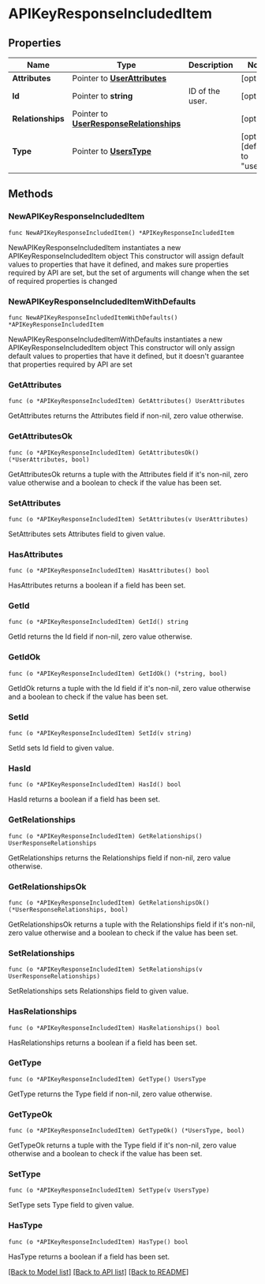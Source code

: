 # APIKeyResponseIncludedItem

## Properties

Name | Type | Description | Notes
------------ | ------------- | ------------- | -------------
**Attributes** | Pointer to [**UserAttributes**](UserAttributes.md) |  | [optional] 
**Id** | Pointer to **string** | ID of the user. | [optional] 
**Relationships** | Pointer to [**UserResponseRelationships**](UserResponseRelationships.md) |  | [optional] 
**Type** | Pointer to [**UsersType**](UsersType.md) |  | [optional] [default to "users"]

## Methods

### NewAPIKeyResponseIncludedItem

`func NewAPIKeyResponseIncludedItem() *APIKeyResponseIncludedItem`

NewAPIKeyResponseIncludedItem instantiates a new APIKeyResponseIncludedItem object
This constructor will assign default values to properties that have it defined,
and makes sure properties required by API are set, but the set of arguments
will change when the set of required properties is changed

### NewAPIKeyResponseIncludedItemWithDefaults

`func NewAPIKeyResponseIncludedItemWithDefaults() *APIKeyResponseIncludedItem`

NewAPIKeyResponseIncludedItemWithDefaults instantiates a new APIKeyResponseIncludedItem object
This constructor will only assign default values to properties that have it defined,
but it doesn't guarantee that properties required by API are set

### GetAttributes

`func (o *APIKeyResponseIncludedItem) GetAttributes() UserAttributes`

GetAttributes returns the Attributes field if non-nil, zero value otherwise.

### GetAttributesOk

`func (o *APIKeyResponseIncludedItem) GetAttributesOk() (*UserAttributes, bool)`

GetAttributesOk returns a tuple with the Attributes field if it's non-nil, zero value otherwise
and a boolean to check if the value has been set.

### SetAttributes

`func (o *APIKeyResponseIncludedItem) SetAttributes(v UserAttributes)`

SetAttributes sets Attributes field to given value.

### HasAttributes

`func (o *APIKeyResponseIncludedItem) HasAttributes() bool`

HasAttributes returns a boolean if a field has been set.

### GetId

`func (o *APIKeyResponseIncludedItem) GetId() string`

GetId returns the Id field if non-nil, zero value otherwise.

### GetIdOk

`func (o *APIKeyResponseIncludedItem) GetIdOk() (*string, bool)`

GetIdOk returns a tuple with the Id field if it's non-nil, zero value otherwise
and a boolean to check if the value has been set.

### SetId

`func (o *APIKeyResponseIncludedItem) SetId(v string)`

SetId sets Id field to given value.

### HasId

`func (o *APIKeyResponseIncludedItem) HasId() bool`

HasId returns a boolean if a field has been set.

### GetRelationships

`func (o *APIKeyResponseIncludedItem) GetRelationships() UserResponseRelationships`

GetRelationships returns the Relationships field if non-nil, zero value otherwise.

### GetRelationshipsOk

`func (o *APIKeyResponseIncludedItem) GetRelationshipsOk() (*UserResponseRelationships, bool)`

GetRelationshipsOk returns a tuple with the Relationships field if it's non-nil, zero value otherwise
and a boolean to check if the value has been set.

### SetRelationships

`func (o *APIKeyResponseIncludedItem) SetRelationships(v UserResponseRelationships)`

SetRelationships sets Relationships field to given value.

### HasRelationships

`func (o *APIKeyResponseIncludedItem) HasRelationships() bool`

HasRelationships returns a boolean if a field has been set.

### GetType

`func (o *APIKeyResponseIncludedItem) GetType() UsersType`

GetType returns the Type field if non-nil, zero value otherwise.

### GetTypeOk

`func (o *APIKeyResponseIncludedItem) GetTypeOk() (*UsersType, bool)`

GetTypeOk returns a tuple with the Type field if it's non-nil, zero value otherwise
and a boolean to check if the value has been set.

### SetType

`func (o *APIKeyResponseIncludedItem) SetType(v UsersType)`

SetType sets Type field to given value.

### HasType

`func (o *APIKeyResponseIncludedItem) HasType() bool`

HasType returns a boolean if a field has been set.


[[Back to Model list]](../README.md#documentation-for-models) [[Back to API list]](../README.md#documentation-for-api-endpoints) [[Back to README]](../README.md)


